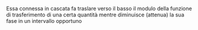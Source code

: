 Essa connessa in cascata fa traslare verso il basso il modulo della funzione di trasferimento di una certa quantità mentre diminuisce (attenua) la sua fase in un intervallo opportuno